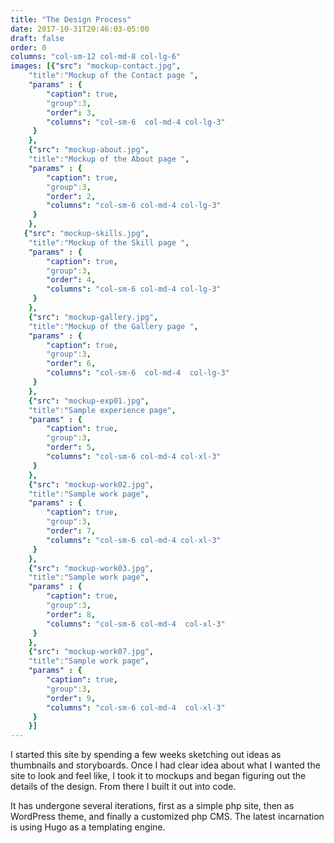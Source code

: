 ```yaml
---
title: "The Design Process"
date: 2017-10-31T20:46:03-05:00
draft: false
order: 0
columns: "col-sm-12 col-md-8 col-lg-6"
images: [{"src": "mockup-contact.jpg",
    "title":"Mockup of the Contact page ",
    "params" : {
        "caption": true,
        "group":3,
        "order": 3,
        "columns": "col-sm-6  col-md-4 col-lg-3"
     }
    },
    {"src": "mockup-about.jpg",
    "title":"Mockup of the About page ",
    "params" : {
        "caption": true,
        "group":3,
        "order": 2,
        "columns": "col-sm-6 col-md-4 col-lg-3"
     }
    },
   {"src": "mockup-skills.jpg",
    "title":"Mockup of the Skill page ",
    "params" : {
        "caption": true,
        "group":3,
        "order": 4,
        "columns": "col-sm-6 col-md-4 col-lg-3"
     }
    },
    {"src": "mockup-gallery.jpg",
    "title":"Mockup of the Gallery page ",
    "params" : {
        "caption": true,
        "group":3,
        "order": 6,
        "columns": "col-sm-6  col-md-4  col-lg-3"
     }
    },
    {"src": "mockup-exp01.jpg",
    "title":"Sample experience page",
    "params" : {
        "caption": true,
        "group":3,
        "order": 5,
        "columns": "col-sm-6 col-md-4 col-xl-3"
     }
    },
    {"src": "mockup-work02.jpg",
    "title":"Sample work page",
    "params" : {
        "caption": true,
        "group":3,
        "order": 7,
        "columns": "col-sm-6 col-md-4 col-xl-3"
     }
    },
    {"src": "mockup-work03.jpg",
    "title":"Sample work page",
    "params" : {
        "caption": true,
        "group":3,
        "order": 8,
        "columns": "col-sm-6 col-md-4  col-xl-3"
     }
    },
    {"src": "mockup-work07.jpg",
    "title":"Sample work page",
    "params" : {
        "caption": true,
        "group":3,
        "order": 9,
        "columns": "col-sm-6 col-md-4  col-xl-3"
     }
    }]
---
```

I started this site by spending a few weeks sketching out ideas as thumbnails and storyboards. Once I had clear idea about what I wanted the site to look and feel like, I took it to mockups and began figuring out the details of the design. From there I built it out into code. 

It has undergone several iterations, first as a simple php site, then as WordPress theme, and finally a customized php CMS. The latest incarnation is using Hugo as a templating engine.
